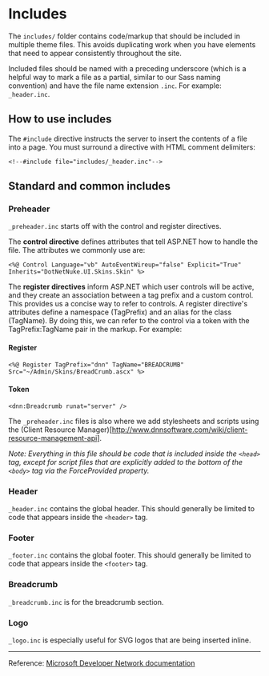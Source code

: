 # Includes

The `includes/` folder contains code/markup that should be included in multiple theme files. This avoids duplicating work when you have elements that need to appear consistently throughout the site.

Included files should be named with a preceding underscore (which is a helpful way to mark a file as a partial, similar to our Sass naming convention) and have the file name extension `.inc`. For example: `_header.inc`.

## How to use includes

The `#include` directive instructs the server to insert the contents of a file into a page. You must surround a directive with HTML comment delimiters:

```
<!--#include file="includes/_header.inc"-->
```

## Standard and common includes

### Preheader

`_preheader.inc` starts off with the control and register directives. 

The **control directive** defines attributes that tell ASP.NET how to handle the file. The attributes we commonly use are:

```
<%@ Control Language="vb" AutoEventWireup="false" Explicit="True" Inherits="DotNetNuke.UI.Skins.Skin" %>
```

The **register directives** inform ASP.NET which user controls will be active, and they create an association between a tag prefix and a custom control. This provides us a concise way to refer to controls. A register directive's attributes define a namespace (TagPrefix) and an alias for the class (TagName). By doing this, we can refer to the control via a token with the TagPrefix:TagName pair in the markup. For example:

#### Register

```
<%@ Register TagPrefix="dnn" TagName="BREADCRUMB" Src="~/Admin/Skins/BreadCrumb.ascx" %>
```

#### Token

```
<dnn:Breadcrumb runat="server" />
```

The `_preheader.inc` files is also where we add stylesheets and scripts using the (Client Resource Manager)[http://www.dnnsoftware.com/wiki/client-resource-management-api].

*Note: Everything in this file should be code that is included inside the `<head>` tag, except for script files that are explicitly added to the bottom of the `<body>` tag via the ForceProvided property.*

### Header

`_header.inc` contains the global header. This should generally be limited to code that appears inside the `<header>` tag.

### Footer

`_footer.inc` contains the global footer. This should generally be limited to code that appears inside the `<footer>` tag.

### Breadcrumb

`_breadcrumb.inc` is for the breadcrumb section.

### Logo

`_logo.inc` is especially useful for SVG logos that are being inserted inline.

---

Reference: [Microsoft Developer Network documentation](https://msdn.microsoft.com/en-us/library/ms525940.aspx)
